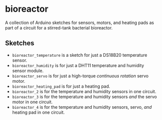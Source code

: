 # bioreactor
A collection of Arduino sketches for sensors, motors, and heating pads as part of a circuit for a stirred-tank bacterial bioreactor.

## Sketches

* `bioreactor_temperature` is a sketch for just a DS18B20 temperature sensor.
* `bioreactor_humidity` is for just a DHT11 temperature and humidity sensor module.
* `bioreactor_servo` is for just a high-torque *continuous rotation* servo motor.
* `bioreactor_heating_pad` is for just a heating pad.
* `bioreactor_2` is for the temperature and humidity sensors in one circuit.
* `bioreactor_3` is for the temperature and humidity sensors *and* the servo motor in one circuit.
* `bioreactor_4` is for the temperature and humidity sensors, servo, *and* heating pad in one circuit.